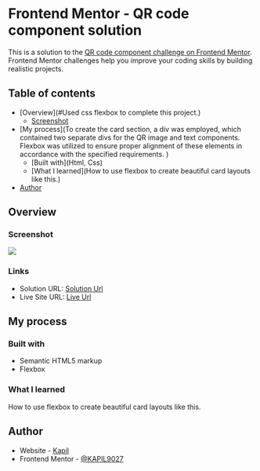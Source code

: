 # Frontend Mentor - QR code component solution

This is a solution to the [QR code component challenge on Frontend Mentor](https://www.frontendmentor.io/challenges/qr-code-component-iux_sIO_H). Frontend Mentor challenges help you improve your coding skills by building realistic projects. 

## Table of contents

- [Overview](#Used css flexbox to complete this project.)
  - [Screenshot](#https://user-images.githubusercontent.com/76560065/226164091-e673baac-4ba5-4a01-9f9a-507ecab7f7b8.png)
- [My process](To create the card section, a div was employed, which contained two separate divs for the QR image and text components. Flexbox was utilized to ensure proper alignment of these elements in accordance with the specified requirements. )
  - [Built with](Html, Css)
  - [What I learned](How to use flexbox to create beautiful card layouts like this.)
- [Author](#Kapil)

## Overview

### Screenshot

![](https://user-images.githubusercontent.com/76560065/226164091-e673baac-4ba5-4a01-9f9a-507ecab7f7b8.pnghttps://user-images.githubusercontent.com/76560065/226164091-e673baac-4ba5-4a01-9f9a-507ecab7f7b8.png)

### Links

- Solution URL: [Solution Url](https://github.com/KAPIL9027/qrcode-challenge-frontend_mentor)
- Live Site URL: [Live Url](https://kapil9027.github.io/qrcode-challenge-frontend_mentor/qr-code-component-main/)

## My process

### Built with

- Semantic HTML5 markup
- Flexbox

### What I learned

How to use flexbox to create beautiful card layouts like this.

## Author

- Website - [Kapil](https://github.com/KAPIL9027/)
- Frontend Mentor - [@KAPIL9027](https://www.frontendmentor.io/profile/@KAPIL9027)
